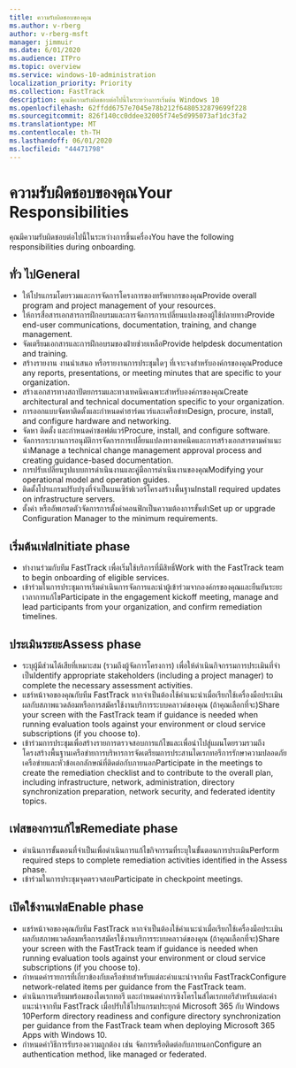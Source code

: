 ```yaml
---
title: ความรับผิดชอบของคุณ
ms.author: v-rberg
author: v-rberg-msft
manager: jimmuir
ms.date: 6/01/2020
ms.audience: ITPro
ms.topic: overview
ms.service: windows-10-administration
localization_priority: Priority
ms.collection: FastTrack
description: คุณมีความรับผิดชอบต่อไปนี้ในระหว่างการเริ่มต้น Windows 10
ms.openlocfilehash: 62ffdd6757e7045e78b212f6480532879699f228
ms.sourcegitcommit: 826f140cc0ddee32005f74e5d995073af1dc3fa2
ms.translationtype: MT
ms.contentlocale: th-TH
ms.lasthandoff: 06/01/2020
ms.locfileid: "44471798"
---
```

# <a name="your-responsibilities"></a><span data-ttu-id="ca58e-103">ความรับผิดชอบของคุณ</span><span class="sxs-lookup"><span data-stu-id="ca58e-103">Your Responsibilities</span></span>

<span data-ttu-id="ca58e-104">คุณมีความรับผิดชอบต่อไปนี้ในระหว่างการขึ้นเครื่อง</span><span class="sxs-lookup"><span data-stu-id="ca58e-104">You have the following responsibilities during onboarding.</span></span>

## <a name="general"></a><span data-ttu-id="ca58e-105">ทั่ว ไป</span><span class="sxs-lookup"><span data-stu-id="ca58e-105">General</span></span>

- <span data-ttu-id="ca58e-106">ให้โปรแกรมโดยรวมและการจัดการโครงการของทรัพยากรของคุณ</span><span class="sxs-lookup"><span data-stu-id="ca58e-106">Provide overall program and project management of your resources.</span></span>
- <span data-ttu-id="ca58e-107">ให้การสื่อสารเอกสารการฝึกอบรมและการจัดการการเปลี่ยนแปลงของผู้ใช้ปลายทาง</span><span class="sxs-lookup"><span data-stu-id="ca58e-107">Provide end-user communications, documentation, training, and change management.</span></span>
- <span data-ttu-id="ca58e-108">จัดเตรียมเอกสารและการฝึกอบรมของฝ่ายช่วยเหลือ</span><span class="sxs-lookup"><span data-stu-id="ca58e-108">Provide helpdesk documentation and training.</span></span>
- <span data-ttu-id="ca58e-109">สร้างรายงาน งานนําเสนอ หรือรายงานการประชุมใดๆ ที่เจาะจงสําหรับองค์กรของคุณ</span><span class="sxs-lookup"><span data-stu-id="ca58e-109">Produce any reports, presentations, or meeting minutes that are specific to your organization.</span></span>
- <span data-ttu-id="ca58e-110">สร้างเอกสารทางสถาปัตยกรรมและทางเทคนิคเฉพาะสําหรับองค์กรของคุณ</span><span class="sxs-lookup"><span data-stu-id="ca58e-110">Create architectural and technical documentation specific to your organization.</span></span>
- <span data-ttu-id="ca58e-111">การออกแบบจัดหาติดตั้งและกําหนดค่าฮาร์ดแวร์และเครือข่าย</span><span class="sxs-lookup"><span data-stu-id="ca58e-111">Design, procure, install, and configure hardware and networking.</span></span>
- <span data-ttu-id="ca58e-112">จัดหา ติดตั้ง และกําหนดค่าซอฟต์แวร์</span><span class="sxs-lookup"><span data-stu-id="ca58e-112">Procure, install, and configure software.</span></span>
- <span data-ttu-id="ca58e-113">จัดการกระบวนการอนุมัติการจัดการการเปลี่ยนแปลงทางเทคนิคและการสร้างเอกสารตามคําแนะนํา</span><span class="sxs-lookup"><span data-stu-id="ca58e-113">Manage a technical change management approval process and creating guidance-based documentation.</span></span>
- <span data-ttu-id="ca58e-114">การปรับเปลี่ยนรูปแบบการดําเนินงานและคู่มือการดําเนินงานของคุณ</span><span class="sxs-lookup"><span data-stu-id="ca58e-114">Modifying your operational model and operation guides.</span></span>
- <span data-ttu-id="ca58e-115">ติดตั้งโปรแกรมปรับปรุงที่จําเป็นบนเซิร์ฟเวอร์โครงสร้างพื้นฐาน</span><span class="sxs-lookup"><span data-stu-id="ca58e-115">Install required updates on infrastructure servers.</span></span>
- <span data-ttu-id="ca58e-116">ตั้งค่า หรืออัพเกรดตัวจัดการการตั้งค่าคอนฟิกเป็นความต้องการขั้นต่ํา</span><span class="sxs-lookup"><span data-stu-id="ca58e-116">Set up or upgrade Configuration Manager to the minimum requirements.</span></span>

## <a name="initiate-phase"></a><span data-ttu-id="ca58e-117">เริ่มต้นเฟส</span><span class="sxs-lookup"><span data-stu-id="ca58e-117">Initiate phase</span></span>

- <span data-ttu-id="ca58e-118">ทํางานร่วมกับทีม FastTrack เพื่อเริ่มใช้บริการที่มีสิทธิ์</span><span class="sxs-lookup"><span data-stu-id="ca58e-118">Work with the FastTrack team to begin onboarding of eligible services.</span></span>
- <span data-ttu-id="ca58e-119">เข้าร่วมในการประชุมการเริ่มดําเนินการจัดการและนําผู้เข้าร่วมจากองค์กรของคุณและยืนยันระยะเวลาการแก้ไข</span><span class="sxs-lookup"><span data-stu-id="ca58e-119">Participate in the engagement kickoff meeting, manage and lead participants from your organization, and confirm remediation timelines.</span></span>

## <a name="assess-phase"></a><span data-ttu-id="ca58e-120">ประเมินระยะ</span><span class="sxs-lookup"><span data-stu-id="ca58e-120">Assess phase</span></span>

- <span data-ttu-id="ca58e-121">ระบุผู้มีส่วนได้เสียที่เหมาะสม (รวมถึงผู้จัดการโครงการ) เพื่อให้ดําเนินกิจกรรมการประเมินที่จําเป็น</span><span class="sxs-lookup"><span data-stu-id="ca58e-121">Identify appropriate stakeholders (including a project manager) to complete the necessary assessment activities.</span></span>
- <span data-ttu-id="ca58e-122">แชร์หน้าจอของคุณกับทีม FastTrack หากจําเป็นต้องใช้คําแนะนําเมื่อเรียกใช้เครื่องมือประเมินผลกับสภาพแวดล้อมหรือการสมัครใช้งานบริการระบบคลาวด์ของคุณ (ถ้าคุณเลือกที่จะ)</span><span class="sxs-lookup"><span data-stu-id="ca58e-122">Share your screen with the FastTrack team if guidance is needed when running evaluation tools against your environment or cloud service subscriptions (if you choose to).</span></span>
- <span data-ttu-id="ca58e-123">เข้าร่วมการประชุมเพื่อสร้างรายการตรวจสอบการแก้ไขและเพื่อนําไปสู่แผนโดยรวมรวมถึงโครงสร้างพื้นฐานเครือข่ายการบริหารการจัดเตรียมการประสานไดเรกทอรีการรักษาความปลอดภัยเครือข่ายและหัวข้อเอกลักษณ์ที่ติดต่อกับภายนอก</span><span class="sxs-lookup"><span data-stu-id="ca58e-123">Participate in the meetings to create the remediation checklist and to contribute to the overall plan, including infrastructure, network, administration, directory synchronization preparation, network security, and federated identity topics.</span></span>

## <a name="remediate-phase"></a><span data-ttu-id="ca58e-124">เฟสของการแก้ไข</span><span class="sxs-lookup"><span data-stu-id="ca58e-124">Remediate phase</span></span>

- <span data-ttu-id="ca58e-125">ดําเนินการขั้นตอนที่จําเป็นเพื่อดําเนินการแก้ไขกิจกรรมที่ระบุในขั้นตอนการประเมิน</span><span class="sxs-lookup"><span data-stu-id="ca58e-125">Perform required steps to complete remediation activities identified in the Assess phase.</span></span>
- <span data-ttu-id="ca58e-126">เข้าร่วมในการประชุมจุดตรวจสอบ</span><span class="sxs-lookup"><span data-stu-id="ca58e-126">Participate in checkpoint meetings.</span></span>

## <a name="enable-phase"></a><span data-ttu-id="ca58e-127">เปิดใช้งานเฟส</span><span class="sxs-lookup"><span data-stu-id="ca58e-127">Enable phase</span></span>

- <span data-ttu-id="ca58e-128">แชร์หน้าจอของคุณกับทีม FastTrack หากจําเป็นต้องใช้คําแนะนําเมื่อเรียกใช้เครื่องมือประเมินผลกับสภาพแวดล้อมหรือการสมัครใช้งานบริการระบบคลาวด์ของคุณ (ถ้าคุณเลือกที่จะ)</span><span class="sxs-lookup"><span data-stu-id="ca58e-128">Share your screen with the FastTrack team if guidance is needed when running evaluation tools against your environment or cloud service subscriptions (if you choose to).</span></span>
- <span data-ttu-id="ca58e-129">กําหนดค่ารายการที่เกี่ยวข้องกับเครือข่ายสําหรับแต่ละคําแนะนําจากทีม FastTrack</span><span class="sxs-lookup"><span data-stu-id="ca58e-129">Configure network-related items per guidance from the FastTrack team.</span></span>
- <span data-ttu-id="ca58e-130">ดําเนินการเตรียมพร้อมของไดเรกทอรี และกําหนดค่าการซิงโครไนส์ไดเรกทอรีสําหรับแต่ละคําแนะนําจากทีม FastTrack เมื่อปรับใช้โปรแกรมประยุกต์ Microsoft 365 กับ Windows 10</span><span class="sxs-lookup"><span data-stu-id="ca58e-130">Perform directory readiness and configure directory synchronization per guidance from the FastTrack team when deploying Microsoft 365 Apps with Windows 10.</span></span>
- <span data-ttu-id="ca58e-131">กําหนดค่าวิธีการรับรองความถูกต้อง เช่น จัดการหรือติดต่อกับภายนอก</span><span class="sxs-lookup"><span data-stu-id="ca58e-131">Configure an authentication method, like managed or federated.</span></span>

